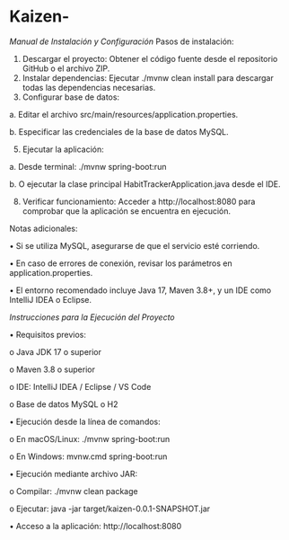 # Kaizen-
*Manual de Instalación y Configuración*
Pasos de instalación:
1.	Descargar el proyecto: Obtener el código fuente desde el repositorio GitHub o el archivo ZIP.
2.	Instalar dependencias: Ejecutar ./mvnw clean install para descargar todas las dependencias necesarias.
3.	Configurar base de datos:
   
a.	Editar el archivo src/main/resources/application.properties.

b.	Especificar las credenciales de la base de datos MySQL.

5.	Ejecutar la aplicación:
   
a.	Desde terminal: ./mvnw spring-boot:run

b.	O ejecutar la clase principal HabitTrackerApplication.java desde el IDE.

8.	Verificar funcionamiento: Acceder a http://localhost:8080 para comprobar que la aplicación se encuentra en ejecución.
   
Notas adicionales:

•	Si se utiliza MySQL, asegurarse de que el servicio esté corriendo.

•	En caso de errores de conexión, revisar los parámetros en application.properties.

•	El entorno recomendado incluye Java 17, Maven 3.8+, y un IDE como IntelliJ IDEA o Eclipse.

*Instrucciones para la Ejecución del Proyecto*

•	Requisitos previos:

  o Java JDK 17 o superior

  o	Maven 3.8 o superior

  o	IDE: IntelliJ IDEA / Eclipse / VS Code

  o	Base de datos MySQL o H2

•	Ejecución desde la línea de comandos:

  o	En macOS/Linux: ./mvnw spring-boot:run

  o	En Windows: mvnw.cmd spring-boot:run

•	Ejecución mediante archivo JAR:

  o	Compilar: ./mvnw clean package

  o	Ejecutar: java -jar target/kaizen-0.0.1-SNAPSHOT.jar
  
•	Acceso a la aplicación: http://localhost:8080
